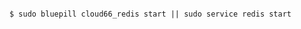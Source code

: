 <!-- usedin: [ _includes/_inlines/AddOns/common/database-backups] - layout:code post: database-backups_note -->

```

$ sudo bluepill cloud66_redis start || sudo service redis start 

```
